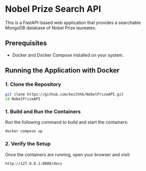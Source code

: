 # Nobel Prize Search API

This is a FastAPI-based web application that provides a searchable MongoDB database of Nobel Prize laureates.

## Prerequisites
- Docker and Docker Compose installed on your system.

## Running the Application with Docker

### 1. Clone the Repository
```sh
git clone https://github.com/keithhk/NobelPrizeAPI.git
cd NobelPrizeAPI
```

### 1. Build and Run the Containers
Run the following command to build and start the containers:
```sh
docker compose up
```

### 2. Verify the Setup
Once the containers are running, open your browser and visit:

```sh
http://127.0.0.1:8000/docs
```


